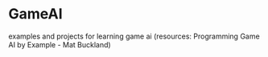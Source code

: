 # GameAI
examples and projects for learning game ai (resources: Programming Game AI by Example - Mat Buckland)
